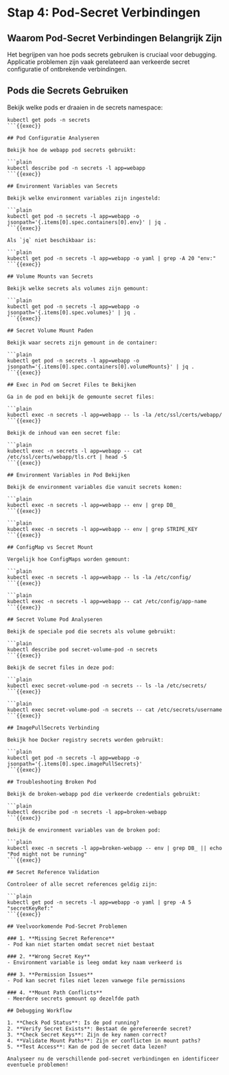 # Stap 4: Pod-Secret Verbindingen

## Waarom Pod-Secret Verbindingen Belangrijk Zijn

Het begrijpen van hoe pods secrets gebruiken is cruciaal voor debugging. Applicatie problemen zijn vaak gerelateerd aan verkeerde secret configuratie of ontbrekende verbindingen.

## Pods die Secrets Gebruiken

Bekijk welke pods er draaien in de secrets namespace:

```plain
kubectl get pods -n secrets
```{{exec}}

## Pod Configuratie Analyseren

Bekijk hoe de webapp pod secrets gebruikt:

```plain
kubectl describe pod -n secrets -l app=webapp
```{{exec}}

## Environment Variables van Secrets

Bekijk welke environment variables zijn ingesteld:

```plain
kubectl get pod -n secrets -l app=webapp -o jsonpath='{.items[0].spec.containers[0].env}' | jq .
```{{exec}}

Als `jq` niet beschikbaar is:

```plain
kubectl get pod -n secrets -l app=webapp -o yaml | grep -A 20 "env:"
```{{exec}}

## Volume Mounts van Secrets

Bekijk welke secrets als volumes zijn gemount:

```plain
kubectl get pod -n secrets -l app=webapp -o jsonpath='{.items[0].spec.volumes}' | jq .
```{{exec}}

## Secret Volume Mount Paden

Bekijk waar secrets zijn gemount in de container:

```plain
kubectl get pod -n secrets -l app=webapp -o jsonpath='{.items[0].spec.containers[0].volumeMounts}' | jq .
```{{exec}}

## Exec in Pod om Secret Files te Bekijken

Ga in de pod en bekijk de gemounte secret files:

```plain
kubectl exec -n secrets -l app=webapp -- ls -la /etc/ssl/certs/webapp/
```{{exec}}

Bekijk de inhoud van een secret file:

```plain
kubectl exec -n secrets -l app=webapp -- cat /etc/ssl/certs/webapp/tls.crt | head -5
```{{exec}}

## Environment Variables in Pod Bekijken

Bekijk de environment variables die vanuit secrets komen:

```plain
kubectl exec -n secrets -l app=webapp -- env | grep DB_
```{{exec}}

```plain
kubectl exec -n secrets -l app=webapp -- env | grep STRIPE_KEY
```{{exec}}

## ConfigMap vs Secret Mount

Vergelijk hoe ConfigMaps worden gemount:

```plain
kubectl exec -n secrets -l app=webapp -- ls -la /etc/config/
```{{exec}}

```plain
kubectl exec -n secrets -l app=webapp -- cat /etc/config/app-name
```{{exec}}

## Secret Volume Pod Analyseren

Bekijk de speciale pod die secrets als volume gebruikt:

```plain
kubectl describe pod secret-volume-pod -n secrets
```{{exec}}

Bekijk de secret files in deze pod:

```plain
kubectl exec secret-volume-pod -n secrets -- ls -la /etc/secrets/
```{{exec}}

```plain
kubectl exec secret-volume-pod -n secrets -- cat /etc/secrets/username
```{{exec}}

## ImagePullSecrets Verbinding

Bekijk hoe Docker registry secrets worden gebruikt:

```plain
kubectl get pod -n secrets -l app=webapp -o jsonpath='{.items[0].spec.imagePullSecrets}'
```{{exec}}

## Troubleshooting Broken Pod

Bekijk de broken-webapp pod die verkeerde credentials gebruikt:

```plain
kubectl describe pod -n secrets -l app=broken-webapp
```{{exec}}

Bekijk de environment variables van de broken pod:

```plain
kubectl exec -n secrets -l app=broken-webapp -- env | grep DB_ || echo "Pod might not be running"
```{{exec}}

## Secret Reference Validation

Controleer of alle secret references geldig zijn:

```plain
kubectl get pod -n secrets -l app=webapp -o yaml | grep -A 5 "secretKeyRef:"
```{{exec}}

## Veelvoorkomende Pod-Secret Problemen

### 1. **Missing Secret Reference**
- Pod kan niet starten omdat secret niet bestaat

### 2. **Wrong Secret Key**
- Environment variable is leeg omdat key naam verkeerd is

### 3. **Permission Issues**
- Pod kan secret files niet lezen vanwege file permissions

### 4. **Mount Path Conflicts**
- Meerdere secrets gemount op dezelfde path

## Debugging Workflow

1. **Check Pod Status**: Is de pod running?
2. **Verify Secret Exists**: Bestaat de gerefereerde secret?
3. **Check Secret Keys**: Zijn de key namen correct?
4. **Validate Mount Paths**: Zijn er conflicten in mount paths?
5. **Test Access**: Kan de pod de secret data lezen?

Analyseer nu de verschillende pod-secret verbindingen en identificeer eventuele problemen!